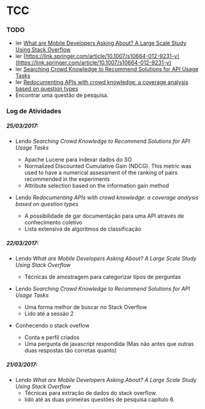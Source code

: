 # TCC

### TODO

* ler [What are Mobile Developers Asking About? A Large Scale Study Using Stack Overflow](https://users.encs.concordia.ca/~eshihab/pubs/Rosen_EMSE2015.pdf)
* ler [https://link.springer.com/article/10.1007/s10664-012-9231-y](https://link.springer.com/article/10.1007/s10664-012-9231-y)
* ler [Searching Crowd Knowledge to Recommend Solutions for API Usage Tasks](http://lascam.facom.ufu.br/cms/userfiles/downloads/2016/jsep2016AcceptedVersion.pdf)
* ler [Redocumenting APIs with crowd knowledge: a coverage analysis based on question types](https://link.springer.com/article/10.1186/s13173-016-0049-0)
* Encontrar uma questão de pesquisa.

### Log de Atividades

##### 25/03/2017:

* Lendo *Searching Crowd Knowledge to Recommend Solutions for API Usage Tasks*
  * Apache Lucene para indexar dados do SO
  * Normalized Discounted Cumulative Gain (NDCG). This metric was used to have a numerical assessment of the ranking of pairs recommended in the experiments
  * Attribute selection based on the information gain method

* Lendo *Redocumenting APIs with crowd knowledge: a coverage analysis based on question types*
  * A possibilidade de gar documentação para uma API através de conhecimento coletivo
  * Lista extensiva de algoritmos de classificação

##### 22/03/2017:

* Lendo *What are Mobile Developers Asking About? A Large Scale Study Using Stack Overflow*
  * Técnicas de amostragem para categorizar tipos de perguntas

* Lendo *Searching Crowd Knowledge to Recommend Solutions for API Usage Tasks*
  * Uma forma melhor de buscar no Stack Overflow
  * Lido até a sessão 2

* Conhecendo o stack oveflow
  * Conta e perfil criados
  * Uma pergunta de javascript respondida (Mas não antes que outras duas respostas tão corretas quanto)

##### 21/03/2017:

* Lendo *What are Mobile Developers Asking About? A Large Scale Study Using Stack Overflow*
  * Técnicas para extração de dados do stack overflow.
  * lido até as duas primeiras questões de pesquisa capítulo 6.
